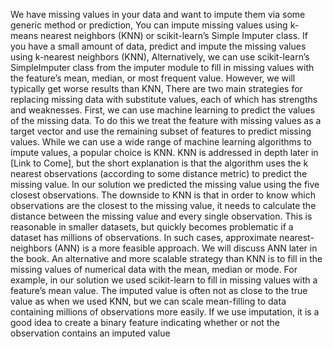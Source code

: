 We have missing values in your data and want to impute them via some generic method or prediction, You can impute missing values using k-means nearest neighbors (KNN) or scikit-learn’s Simple
Imputer class. If you have a small amount of data, predict and impute the missing values using k-nearest
neighbors (KNN), Alternatively, we can use scikit-learn’s SimpleImputer class from the imputer module to fill in
missing values with the feature’s mean, median, or most frequent value. However, we will typically get
worse results than KNN, There are two main strategies for replacing missing data with substitute values, each of which has
strengths and weaknesses. First, we can use machine learning to predict the values of the missing data.
To do this we treat the feature with missing values as a target vector and use the remaining subset of
features to predict missing values. While we can use a wide range of machine learning algorithms to
impute values, a popular choice is KNN. KNN is addressed in depth later in [Link to Come], but the
short explanation is that the algorithm uses the k nearest observations (according to some distance
metric) to predict the missing value. In our solution we predicted the missing value using the five
closest observations.
The downside to KNN is that in order to know which observations are the closest to the missing value,
it needs to calculate the distance between the missing value and every single observation. This is
reasonable in smaller datasets, but quickly becomes problematic if a dataset has millions of
observations. In such cases, approximate nearest-neighbors (ANN) is a more feasible approach. We will
discuss ANN later in the book.
An alternative and more scalable strategy than KNN is to fill in the missing values of numerical data
with the mean, median or mode. For example, in our solution we used scikit-learn to fill in missing
values with a feature’s mean value. The imputed value is often not as close to the true value as when we
used KNN, but we can scale mean-filling to data containing millions of observations more easily.
If we use imputation, it is a good idea to create a binary feature indicating whether or not the
observation contains an imputed value
